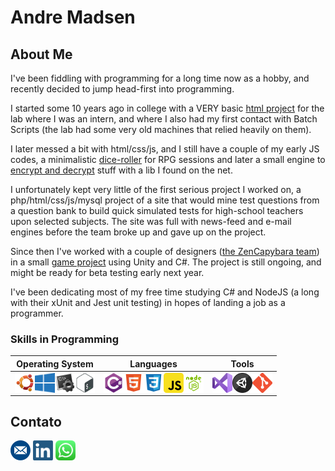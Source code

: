 # Andre Madsen
 
## About Me

I've been fiddling with programming for a long time now as a hobby, and recently decided to jump head-first into programming.

I started some 10 years ago in college with a VERY basic <a href="https://github.com/MadsenAMS/cogvila">html project</a> for the lab where I was an intern, and where I also had my first contact with Batch Scripts (the lab had some very old machines that relied heavily on them).

I later messed a bit with html/css/js, and I still have a couple of my early JS codes, a minimalistic <a href="https://github.com/MadsenAMS/Javascript-Dice-Roll">dice-roller</a> for RPG sessions and later a small engine to <a href = "https://github.com/MadsenAMS/Encrypt-Decrypt-HTML-Javascript-CSS">encrypt and decrypt</a> stuff with a lib I found on the net. 

I unfortunately kept very little of the first serious project I worked on, a php/html/css/js/mysql project of a site that would mine test questions from a question bank to build quick simulated tests for high-school teachers upon selected subjects. The site was full with news-feed and e-mail engines before the team broke up and gave up on the project. 

Since then I've worked with a couple of designers (<a href = "https://www.zencapybara.com">the ZenCapybara team</a>) in a small <a href="https://github.com/ZenCapybara/MidasBankClerk">game project</a> using Unity and C#. The project is still ongoing, and might be ready for beta testing early next year. 

I've been dedicating most of my free time studying C# and NodeJS (a long with their xUnit and Jest unit testing) in hopes of landing a job as a programmer. 

<!---## 
#### 

Tópicos:
Arquiteturas:
- Solid
- AspNet Core (MVC)
- Rest + Restful
- Git (Conventional Commits)
- GitFlow (Branch Structure)
- Teste Unitário e Integrado
- Mensageria

- Docker
- kubernetes
- Razor
- SQL Server

--->  
### Skills in Programming
<table>
  <tr>
    <th>Operating System</th>
    <th>Languages</th>
    <th>Tools</th>
  </tr>
  <tbody>
    <tr>
      <td>
        <img align="left" alt="Ubuntu" width="32px" src="./icon/ubuntuIcon.png" />
        <img align="left" alt="Windows" width="32px" src="./icon/windowsIcon.png" />
        <img align="left" alt="Batch (DOS)" width="32px" src="./icon/batchIcon.png" />
        <img align="left" alt="Shell Script (Linux)" width="32px" src="./icon/bashIcon.png" />
      </td>
      <td>
        <img align="left" alt="C#" width="32px" src="./icon/csharpIcon.png" />
        <img align="left" alt="HTML5" width="32px" src="./icon/htmlIcon.png" />
        <img align="left" alt="CSS3" width="32px" src="./icon/cssIcon.png" />
        <img align="left" alt="JavaScript" width="32px" src="./icon/javascriptIcon.png" />
        <img align="left" alt="JavaScript" width="32px" src="./icon/nodejaysIcon.png" />
      </td>
      <td>
        <img align="left" alt="Visual Studio" width="32px" src="./icon/visualstudioIcon.png" />
        <img align="left" alt="Unity" width="32px" src="./icon/unityIcon.png" />
               <img align="left" alt="Git" width="32px" src="./icon/gitIcon.png" />
      </td>
    </tr>
  </tbody>
</table>

## Contato
[<img alt="email" width="32px" src="./icon/emailMeIcon.png" />](mailto:andre-madsen@hotmail.com)     [<img alt="linkedin" width="32px" src="./icon/linkedinIcon.png" />](https://www.linkedin.com/in/andr%C3%A9-madsen-da-silveira-134377205)     [<img alt="whatsapp" width="32px" src="./icon/whatsappIcon.png"/>](https://wa.me/5531995066554)

